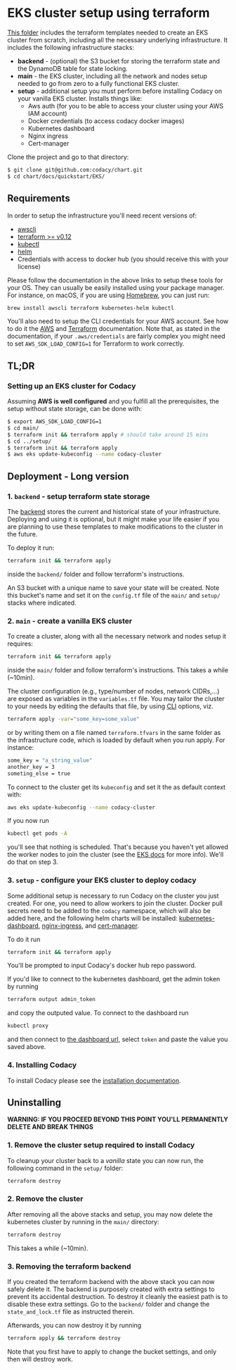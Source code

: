 # EKS cluster setup using terraform

[This folder](https://github.com/codacy/chart/tree/master/docs/quickstart/EKS) includes the terraform templates needed to create an EKS
cluster from scratch, including all the necessary underlying
infrastructure. It includes the following infrastructure stacks:

-   **backend** - (optional) the S3 bucket for storing the terraform state and the DynamoDB table for state locking.
-   **main** - the EKS cluster, including all the network and nodes setup needed to go from zero to a fully functional EKS cluster.
-   **setup** - additional setup you must perform before installing Codacy on your vanilla EKS cluster. Installs things like:
    -   Aws auth (for you to be able to access your cluster using your AWS IAM account)
    -   Docker credentials (to access codacy docker images)
    -   Kubernetes dashboard
    -   Nginx ingress
    -   Cert-manager

Clone the project and go to that directory:

```bash
$ git clone git@github.com:codacy/chart.git
$ cd chart/docs/quickstart/EKS/
```

## Requirements

In order to setup the infrastructure you'll need recent versions of:

-   [awscli](https://docs.aws.amazon.com/cli/latest/userguide/cli-chap-install.html)
-   [terraform >= v0.12](https://learn.hashicorp.com/terraform/getting-started/install.html)
-   [kubectl](https://kubernetes.io/docs/tasks/tools/install-kubectl/)
-   [helm](https://helm.sh/docs/using_helm/#installing-helm)
-   Credentials with access to docker hub (you should receive this with your license)

Please follow the documentation in the above links to setup these tools for your OS.
They can usually be easily installed using your package manager. For instance, on
macOS, if you are using [Homebrew](https://brew.sh), you can just run:

```bash
brew install awscli terraform kubernetes-helm kubectl
```

You'll also need to setup the CLI credentials for your AWS account. See how
to do it the [AWS](https://docs.aws.amazon.com/polly/latest/dg/setup-aws-cli.html)
and [Terraform](https://www.terraform.io/docs/providers/aws/index.html) documentation.
Note that, as stated in the documentation, if your `.aws/credentials` are fairly
complex you might need to set `AWS_SDK_LOAD_CONFIG=1` for Terraform to work correctly.

## TL;DR

### Setting up an EKS cluster for Codacy

Assuming **AWS is well configured** and you fulfill all the prerequisites,
the setup without state storage, can be done with:

```bash
$ export AWS_SDK_LOAD_CONFIG=1
$ cd main/
$ terraform init && terraform apply # should take around 15 mins
$ cd ../setup/
$ terraform init && terraform apply
$ aws eks update-kubeconfig --name codacy-cluster
```

## Deployment - Long version

### 1. `backend` - setup terraform state storage

The [backend](https://www.terraform.io/docs/backends/index.html) stores
the current and historical state of your infrastructure. Deploying and using
it is optional, but it might make your life easier if you are planning to use
these templates to make modifications to the cluster in the future.

To deploy it run:

```bash
terraform init && terraform apply
```

inside the `backend/` folder and follow terraform's instructions.

An S3 bucket with a unique name to save your state will be created. Note this
bucket's name and set it on the `config.tf` file of the `main/` and `setup/`
stacks where indicated.

### 2. `main` - create a vanilla EKS cluster

To create a cluster, along with all the necessary network and nodes setup
it requires:

```bash
terraform init && terraform apply
```

inside the `main/` folder and follow terraform's instructions. This takes a while (~10min).

The cluster configuration (e.g., type/number of nodes, network CIDRs,...)
are exposed as variables in the `variables.tf` file. You may tailor the cluster
to your needs by editing the defaults that file, by using
[CLI](https://www.terraform.io/docs/configuration/variables.html) options, viz.

```bash
terraform apply -var="some_key=some_value"
```

or by writing them on a file named `terraform.tfvars` in the same folder
as the infrastructure code, which is loaded by default when you run apply.
For instance:

```bash
some_key = "a_string_value"
another_key = 3
someting_else = true
```

To connect to the cluster get its `kubeconfig` and set it the as default
context with:

```bash
aws eks update-kubeconfig --name codacy-cluster
```

If you now run

```bash
kubectl get pods -A
```

you'll see that nothing is scheduled. That's because you haven't yet allowed
the worker nodes to join the cluster
(see the [EKS docs](https://docs.aws.amazon.com/eks/latest/userguide/add-user-role.html) for more info). We'll do that on step 3.

### 3. `setup` - configure your EKS cluster to deploy codacy

Some additional setup  is necessary to run Codacy on the cluster you just created.
For one, you need to allow workers to join the cluster. Docker pull secrets need to be added to the `codacy` namespace, which will also be added here,
and the following helm charts will be installed:
[kubernetes-dashboard](https://kubernetes.io/docs/tasks/access-application-cluster/web-ui-dashboard/),
[nginx-ingress](https://github.com/helm/charts/tree/master/stable/nginx-ingress), and
[cert-manager](https://github.com/jetstack/cert-manager).

To do it run

```bash
terraform init && terraform apply
```

You'll be prompted to input Codacy's docker hub repo password.

If you'd like to connect to the kubernetes dashboard, get the admin token
by running

```bash
terraform output admin_token
```

and copy the outputed value. To connect to the dashboard run

```bash
kubectl proxy
```

and then connect to [the dashboard url](http://127.0.0.1:8001/api/v1/namespaces/kube-system/services/https:kubernetes-dashboard:https/proxy),
select `token` and paste the value you saved above.

### 4. Installing Codacy

To install Codacy please see the [installation documentation](../installation/index.md).

## Uninstalling

**WARNING: IF YOU PROCEED BEYOND THIS POINT YOU'LL PERMANENTLY DELETE AND BREAK THINGS**

### 1.  Remove the cluster setup required to install Codacy

To cleanup your cluster back to a _vanilla_ state you can now run,
the following command in the `setup/` folder:

```bash
terraform destroy
```

### 2.  Remove the cluster

After removing all the above stacks and setup, you may now delete the kubernetes
cluster by running in the `main/` directory:

```bash
terraform destroy
```

 This takes a while (~10min).

### 3.  Removing the terraform backend

If you created the terraform backend with the above stack you can now safely
delete it. The backend is purposely created with extra settings to prevent
its accidental destruction. To destroy it cleanly the easiest path is to disable
these extra settings. Go to the `backend/` folder and change the `state_and_lock.tf`
file as instructed therein.

Afterwards, you can now destroy it by running

```bash
terraform apply && terraform destroy
```

Note that you first have to apply to change the bucket settings, and only
then will destroy work.
